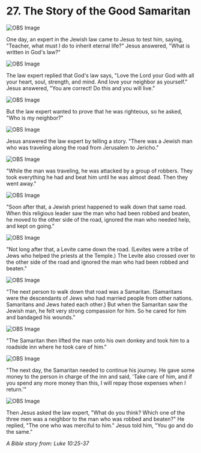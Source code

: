 # 27. The Story of the Good Samaritan

![OBS Image](https://cdn.door43.org/obs/jpg/360px/obs-en-27-01.jpg)

One day, an expert in the Jewish law came to Jesus to test him, saying, "Teacher, what must I do to inherit eternal life?" Jesus answered, "What is written in God's law?"

![OBS Image](https://cdn.door43.org/obs/jpg/360px/obs-en-27-02.jpg)

The law expert replied that God's law says, "Love the Lord your God with all your heart, soul, strength, and mind. And love your neighbor as yourself." Jesus answered, "You are correct! Do this and you will live."

![OBS Image](https://cdn.door43.org/obs/jpg/360px/obs-en-27-03.jpg)

But the law expert wanted to prove that he was righteous, so he asked, "Who is my neighbor?"

![OBS Image](https://cdn.door43.org/obs/jpg/360px/obs-en-27-04.jpg)

Jesus answered the law expert by telling a story. "There was a Jewish man who was traveling along the road from Jerusalem to Jericho."

![OBS Image](https://cdn.door43.org/obs/jpg/360px/obs-en-27-05.jpg)

"While the man was traveling, he was attacked by a group of robbers. They took everything he had and beat him until he was almost dead. Then they went away."

![OBS Image](https://cdn.door43.org/obs/jpg/360px/obs-en-27-06.jpg)

"Soon after that, a Jewish priest happened to walk down that same road. When this religious leader saw the man who had been robbed and beaten, he moved to the other side of the road, ignored the man who needed help, and kept on going."

![OBS Image](https://cdn.door43.org/obs/jpg/360px/obs-en-27-07.jpg)

"Not long after that, a Levite came down the road. (Levites were a tribe of Jews who helped the priests at the Temple.) The Levite also crossed over to the other side of the road and ignored the man who had been robbed and beaten."

![OBS Image](https://cdn.door43.org/obs/jpg/360px/obs-en-27-08.jpg)

"The next person to walk down that road was a Samaritan. (Samaritans were the descendants of Jews who had married people from other nations. Samaritans and Jews hated each other.) But when the Samaritan saw the Jewish man, he felt very strong compassion for him. So he cared for him and bandaged his wounds."

![OBS Image](https://cdn.door43.org/obs/jpg/360px/obs-en-27-09.jpg)

"The Samaritan then lifted the man onto his own donkey and took him to a roadside inn where he took care of him."

![OBS Image](https://cdn.door43.org/obs/jpg/360px/obs-en-27-10.jpg)

"The next day, the Samaritan needed to continue his journey. He gave some money to the person in charge of the inn and said, 'Take care of him, and if you spend any more money than this, I will repay those expenses when I return.'"

![OBS Image](https://cdn.door43.org/obs/jpg/360px/obs-en-27-11.jpg)

Then Jesus asked the law expert, "What do you think? Which one of the three men was a neighbor to the man who was robbed and beaten?" He replied, "The one who was merciful to him." Jesus told him, "You go and do the same."

_A Bible story from: Luke 10:25-37_
